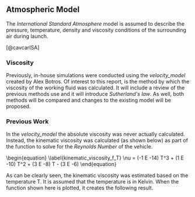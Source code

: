 ## Atmospheric Model

The *International Standard Atmosphere* model is assumed to describe the pressure, temperature, density and viscosity conditions of the surrounding air during launch.

[@cavcarISA]

### Viscosity 

Previously, in-house simulations were conducted using the *velocity_model* created by Alex Botros. Of interest to this report, is the method by which the viscosity of the working fluid was calculated. It will include a review of the previous methods use and it will introduce *Sutherland's law*. As well, both methods will be compared and changes to the existing model will be proposed.

### Previous Work

In the *velocity_model* the absolute viscosity was never actually calculated. Instead, the kinematic viscosity was calculated (as shown below) as part of the function to solve for the *Reynolds Number* of the vehicle.

\begin{equation}
\label{kinematic_viscosity_f_T}
\nu = (-1 E -14) T^3 + (1 E -10) T^2 + (3 E -8) T - (3 E -6)
\end{equation}

As can be clearly seen, the kinematic viscosity was estimated based on the temperature T. It is assumed that the temperature is in Kelvin. When the function shown here is plotted, it creates the following result.



